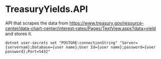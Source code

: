 # TreasuryYields.API
API that scrapes the data from https://www.treasury.gov/resource-center/data-chart-center/interest-rates/Pages/TextView.aspx?data=yield and stores it.

```
dotnet user-secrets set "POSTGRE:connectionString" "Server={servernam};Database={user name};User Id={user name};password={user password};Port=5432"
```